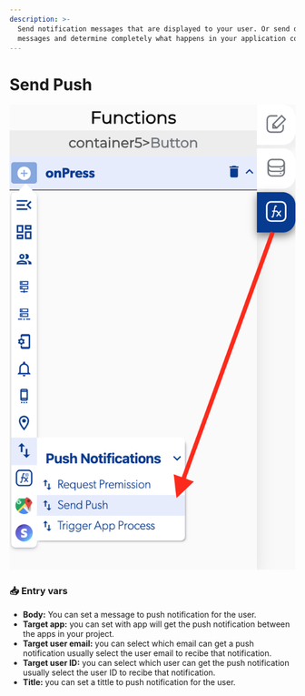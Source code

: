 ```yaml
---
description: >-
  Send notification messages that are displayed to your user. Or send data
  messages and determine completely what happens in your application code.
---
```


# Send Push

![](../../../.gitbook/assets/captura-de-pantalla-2020-02-10-a-la-s-14.33.03.png)



### 📥 Entry vars <a id="entry-vars"></a>

* **Body:** You can set a message to push notification for the user.
* **Target app:** you can set with app will get the push notification between the apps in your project.
* **Target user email:** you can select which email can get a push notification usually select the user email to recibe that notification.
* **Target user ID:** you can select which user can get the push notification usually select the user ID to recibe that notification.
* **Title:** you can set a tittle to push notification for the user.

